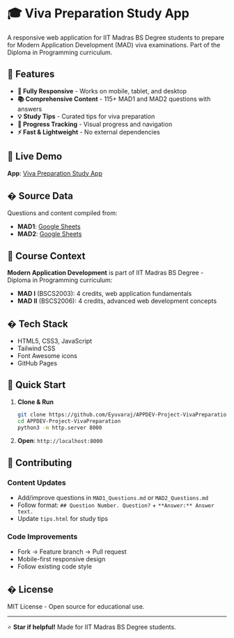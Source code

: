 # 🎓 Viva Preparation Study App

A responsive web application for IIT Madras BS Degree students to prepare for Modern Application Development (MAD) viva examinations. Part of the Diploma in Programming curriculum.

## 🌟 Features

- **📱 Fully Responsive** - Works on mobile, tablet, and desktop
- **📚 Comprehensive Content** - 115+ MAD1 and MAD2 questions with answers
- **💡 Study Tips** - Curated tips for viva preparation
- **🎯 Progress Tracking** - Visual progress and navigation
- **⚡ Fast & Lightweight** - No external dependencies

## 🚀 Live Demo

**App**: [Viva Preparation Study App](https://eyuvaraj.github.io/APPDEV-Project-VivaPreparation/)

## � Source Data

Questions and content compiled from:
- **MAD1**: [Google Sheets](https://docs.google.com/spreadsheets/d/1spkWbGXI_ZUpDbTWYzXAOtmdXOV1JVTXb76iX4171aw/edit?gid=433286938#gid=433286938)
- **MAD2**: [Google Sheets](https://docs.google.com/spreadsheets/d/1H6Xq9D-D3m6v54uqGirAxRWSBatB1JtG94eKQG7HZZU/edit?gid=1865433930#gid=1865433930)

## 🎯 Course Context

**Modern Application Development** is part of IIT Madras BS Degree - Diploma in Programming curriculum:

- **MAD I** (BSCS2003): 4 credits, web application fundamentals
- **MAD II** (BSCS2006): 4 credits, advanced web development concepts

## �️ Tech Stack

- HTML5, CSS3, JavaScript
- Tailwind CSS
- Font Awesome icons
- GitHub Pages

## 🚀 Quick Start

1. **Clone & Run**
   ```bash
   git clone https://github.com/Eyuvaraj/APPDEV-Project-VivaPreparation.git
   cd APPDEV-Project-VivaPreparation
   python3 -m http.server 8000
   ```

2. **Open**: `http://localhost:8000`

## 🤝 Contributing

### Content Updates
- Add/improve questions in `MAD1_Questions.md` or `MAD2_Questions.md`
- Follow format: `## Question Number. Question?` + `**Answer:** Answer text.`
- Update `tips.html` for study tips

### Code Improvements
- Fork → Feature branch → Pull request
- Mobile-first responsive design
- Follow existing code style

## � License

MIT License - Open source for educational use.

---

⭐ **Star if helpful!** Made for IIT Madras BS Degree students.
